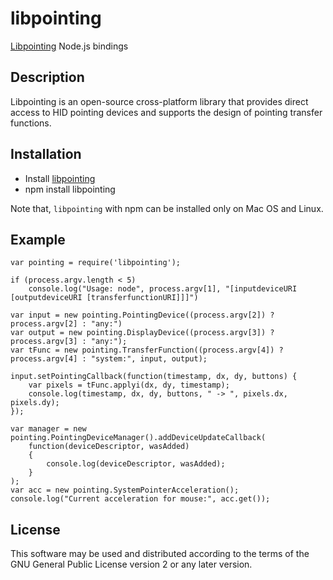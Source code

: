 # libpointing

[Libpointing](http://libpointing.org) Node.js bindings

## Description

Libpointing is an open-source cross-platform library that provides direct access to HID pointing devices and supports the design of pointing transfer functions.

## Installation

* Install [libpointing](http://libpointing.org)
* npm install libpointing

Note that, `libpointing` with npm can be installed only on Mac OS and Linux.

## Example

	var pointing = require('libpointing');

	if (process.argv.length < 5)
		console.log("Usage: node", process.argv[1], "[inputdeviceURI [outputdeviceURI [transferfunctionURI]]]")

	var input = new pointing.PointingDevice((process.argv[2]) ? process.argv[2] : "any:")
	var output = new pointing.DisplayDevice((process.argv[3]) ? process.argv[3] : "any:");
	var tFunc = new pointing.TransferFunction((process.argv[4]) ? process.argv[4] : "system:", input, output);

	input.setPointingCallback(function(timestamp, dx, dy, buttons) {
		var pixels = tFunc.applyi(dx, dy, timestamp);
		console.log(timestamp, dx, dy, buttons, " -> ", pixels.dx, pixels.dy);
	});

	var manager = new pointing.PointingDeviceManager().addDeviceUpdateCallback(
		function(deviceDescriptor, wasAdded)
		{
			console.log(deviceDescriptor, wasAdded);
		}
	);
	var acc = new pointing.SystemPointerAcceleration();
	console.log("Current acceleration for mouse:", acc.get());

## License

This software may be used and distributed according to the terms of the GNU General Public License version 2 or any later version.